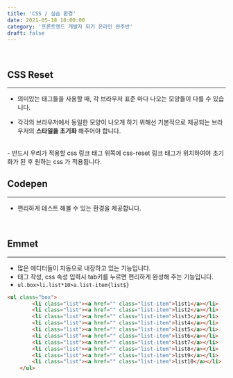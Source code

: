 ```yaml
---
title: 'CSS / 실습 환경'
date: 2021-05-18 18:00:00
category: '프론트엔드 개발자 되기 온라인 완주반'
draft: false
---
```


<br/>

## **CSS Reset**
---
- 의미있는 태그들을 사용할 때, 각 브라우저 표준 마다 나오는 모양들이 다를 수 있습니다.<br/>

- 각각의 브라우저에서 동일한 모양이 나오게 하기 위해선 기본적으로 제공되는 브라우저의 **스타일을 초기화** 해주어야 합니다.
<br/>
- 반드시 우리가 적용할 css 링크 태그 위쪽에 css-reset 링크 태그가 위치하여야 초기화가 된 후 원하는 css 가 적용됩니다.

<br/>

## **Codepen**
---
- 편리하게 테스트 해볼 수 있는 환경을 제공합니다.

<br/>

## **Emmet**
---
- 많은 에디터들이 자동으로 내장하고 있는 기능입니다.
- 태그 작성, css 속성 입력시 tab키를 누르면 편리하게 완성해 주는 기능입니다.
- `ul.box>li.list*10>a.list-item{list$}`

```html
<ul class="box">
        <li class="list"><a href="" class="list-item">list1</a></li>
        <li class="list"><a href="" class="list-item">list2</a></li>
        <li class="list"><a href="" class="list-item">list3</a></li>
        <li class="list"><a href="" class="list-item">list4</a></li>
        <li class="list"><a href="" class="list-item">list5</a></li>
        <li class="list"><a href="" class="list-item">list6</a></li>
        <li class="list"><a href="" class="list-item">list7</a></li>
        <li class="list"><a href="" class="list-item">list8</a></li>
        <li class="list"><a href="" class="list-item">list9</a></li>
        <li class="list"><a href="" class="list-item">list10</a></li>
    </ul>
```
